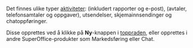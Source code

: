 <!-- markdownlint-disable-file MD041 -->
Det finnes ulike typer [aktiviteter][2]: (inkludert rapporter og e-post), (avtaler, telefonsamtaler og oppgaver), utsendelser, skjemainnsendinger og chatoppføringer.

Disse opprettes ved å klikke på **Ny**-knappen i [toppraden][1], eller opprettes i andre SuperOffice-produkter som Markedsføring eller Chat.

<!-- Referenced links -->
[1]: ../getting-started/main-screen/buttons-in-menu-bar.md
[2]: ../basics/activity.md
